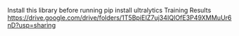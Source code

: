 Install this library before running
pip install ultralytics
Training Results
https://drive.google.com/drive/folders/1T5BpiEIZ7uj34IQlOfE3P49XMMuUr6nD?usp=sharing
